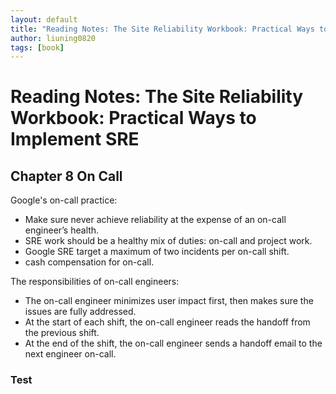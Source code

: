 ```yaml
---
layout: default
title: "Reading Notes: The Site Reliability Workbook: Practical Ways to Implement SRE"
author: liuning0820
tags: [book]
---
```


# Reading Notes: The Site Reliability Workbook: Practical Ways to Implement SRE

## Chapter 8 On Call

Google's on-call practice:

- Make sure never achieve reliability at the expense of an on-call engineer’s health.
- SRE work should be a healthy mix of duties: on-call and project work.
- Google SRE target a maximum of two incidents per on-call shift.
- cash compensation for on-call.

The responsibilities of on-call engineers:

- The on-call engineer minimizes user impact first, then makes sure the issues are fully addressed.
- At the start of each shift, the on-call engineer reads the handoff from the previous shift.
- At the end of the shift, the on-call engineer sends a handoff email to the next engineer on-call.

### Test